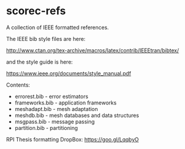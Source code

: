 # scorec-refs
A collection of IEEE formatted references.

The IEEE bib style files are here:

http://www.ctan.org/tex-archive/macros/latex/contrib/IEEEtran/bibtex/

and the style guide is here:

https://www.ieee.org/documents/style_manual.pdf

Contents:
* errorest.bib - error estimators
* frameworks.bib - application frameworks
* meshadapt.bib - mesh adaptation
* meshdb.bib - mesh databases and data structures
* msgpass.bib - message passing 
* partition.bib - partitioning

RPI Thesis formatting DropBox:
https://goo.gl/LqqbyO
